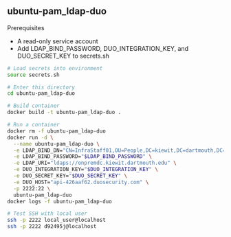 ## ubuntu-pam_ldap-duo

Prerequisites
- A read-only service account
- Add LDAP_BIND_PASSWORD, DUO_INTEGRATION_KEY, and DUO_SECRET_KEY to secrets.sh

```sh
# Load secrets into environment
source secrets.sh

# Enter this directory
cd ubuntu-pam_ldap-duo

# Build container
docker build -t ubuntu-pam_ldap-duo .

# Run a container
docker rm -f ubuntu-pam_ldap-duo
docker run -d \
  --name ubuntu-pam_ldap-duo \
  -e LDAP_BIND_DN="CN=InfraStaff01,OU=People,DC=kiewit,DC=dartmouth,DC=edu" \
  -e LDAP_BIND_PASSWORD="$LDAP_BIND_PASSWORD" \
  -e LDAP_URI="ldaps://onpremdc.kiewit.dartmouth.edu" \
  -e DUO_INTEGRATION_KEY="$DUO_INTEGRATION_KEY" \
  -e DUO_SECRET_KEY="$DUO_SECRET_KEY" \
  -e DUO_HOST="api-426aaf62.duosecurity.com" \
  -p 2222:22 \
  ubuntu-pam_ldap-duo
docker logs -f ubuntu-pam_ldap-duo

# Test SSH with local user
ssh -p 2222 local_user@localhost
ssh -p 2222 d92495j@localhost
```